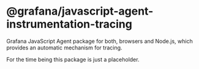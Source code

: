 # @grafana/javascript-agent-instrumentation-tracing

Grafana JavaScript Agent package for both, browsers and Node.js, which provides an automatic mechanism for tracing.

For the time being this package is just a placeholder.

